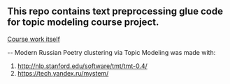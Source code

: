 This repo contains text preprocessing glue code for 
topic modeling course project.
--

[Course work itself](report.pdf)

--
Modern Russian Poetry clustering via Topic Modeling
was made with:
1. http://nlp.stanford.edu/software/tmt/tmt-0.4/
2. https://tech.yandex.ru/mystem/

